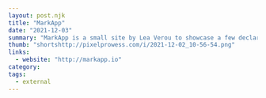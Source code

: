 ```yaml
---
layout: post.njk
title: "MarkApp"
date: "2021-12-03"
summary: "MarkApp is a small site by Lea Verou to showcase a few declarative HTML libraries. They let you add interactivity to your sites without having to write any Javascript. I think too many of these could be a problem, but dang it..sometimes you just want to get things done."
thumb: "shortshttp://pixelprowess.com/i/2021-12-02_10-56-54.png"
links:
  - website: "http://markapp.io"
category:
tags:
  - external
---
```

